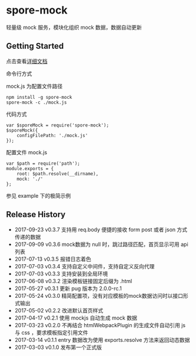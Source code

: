 # spore-mock

轻量级 mock 服务，模块化组织 mock 数据，数据自动更新

## Getting Started

点击查看[详细文档](https://tabspace.gitbooks.io/spore-mock/content/)

命令行方式

mock.js 为配置文件路径

```shell
npm install -g spore-mock
spore-mock -c ./mock.js
```

代码方式

```script
var $sporeMock = require('spore-mock');
$sporeMock({
	configFilePath: './mock.js'
});

```

配置文件 mock.js
```script
var $path = require('path');
module.exports = {
	root: $path.resolve(__dirname),
	mock: './'
};
```

参见 example 下的极简示例

## Release History

 * 2017-09-23 v0.3.7 支持用 req.body 便捷的接收 form post 或者 json 方式传递的数据
 * 2017-09-09 v0.3.6 mock数据为 null 时，跳过路径匹配，首页显示可用 api 列表
 * 2017-07-13 v0.3.5 报错日志着色
 * 2017-07-03 v0.3.4 支持自定义中间件，支持自定义反向代理
 * 2017-07-03 v0.3.3 支持安装到全局环境
 * 2017-06-08 v0.3.2 渲染模板链接固定后缀为 .html
 * 2017-05-27 v0.3.1 更新 pug 版本为 2.0.0-rc.1
 * 2017-05-24 v0.3.0 精简配置项，没有对应模板的mock数据访问时以接口形式输出
 * 2017-05-02 v0.2.2 改进默认首页样式
 * 2017-04-17 v0.2.1 使用 mockjs 自动生成 mock 数据
 * 2017-03-23 v0.2.0 不再结合 htmlWebpackPlugin 的生成文件自动引用 js 与 css ，要求模板指定引用文件
 * 2017-03-14 v0.1.1 entry 数据改为使用 exports.resolve 方法来返回动态数据
 * 2017-03-03 v0.1.0 发布第一个正式版
